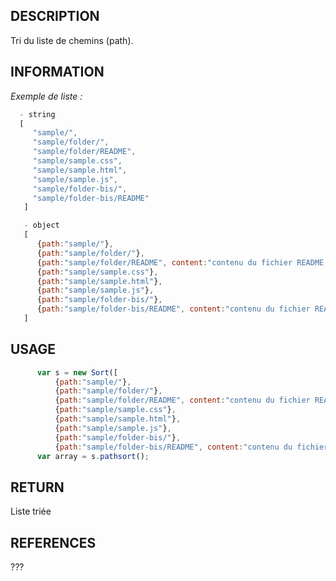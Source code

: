    
##  DESCRIPTION
   
   Tri du liste de chemins (path).
   
##  INFORMATION
 
  _Exemple de liste :_

```javascript
  - string
  [
     "sample/",
     "sample/folder/",
     "sample/folder/README",
     "sample/sample.css",
     "sample/sample.html",
     "sample/sample.js",
     "sample/folder-bis/",
     "sample/folder-bis/README"
   ]
```
   
```javascript
   - object 
   [
      {path:"sample/"},
      {path:"sample/folder/"},
      {path:"sample/folder/README", content:"contenu du fichier README!"},
      {path:"sample/sample.css"},
      {path:"sample/sample.html"},
      {path:"sample/sample.js"},
      {path:"sample/folder-bis/"},
      {path:"sample/folder-bis/README", content:"contenu du fichier README!"}
   ]
```
   
## USAGE
 
```javascript
      var s = new Sort([
          {path:"sample/"},
          {path:"sample/folder/"},
          {path:"sample/folder/README", content:"contenu du fichier README!"},
          {path:"sample/sample.css"},
          {path:"sample/sample.html"},
          {path:"sample/sample.js"},
          {path:"sample/folder-bis/"},
          {path:"sample/folder-bis/README", content:"contenu du fichier README!"}]);
      var array = s.pathsort();
```
      
##  RETURN
 
  Liste triée
  
##  REFERENCES
 
  ???
    